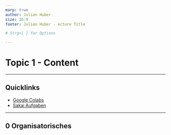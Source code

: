 ```yaml
---
marp: true
author: Julian Huber
size: 16:9
footer: Julian Huber - ecture Title

# Strg+[ ] for Options

---
```


# Topic 1 - Content
---

## Quicklinks

- [Google Colabs]()
- [Sakai Aufgaben]()


---

## 0 Organisatorisches